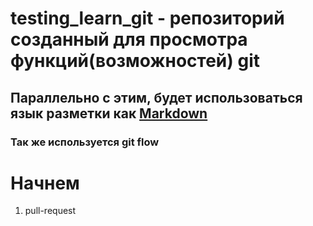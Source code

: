 # testing_learn_git - репозиторий созданный для просмотра функций(возможностей) git
  
## Параллельно с этим, будет использоваться язык разметки как [Markdown](https://gist.github.com/Jekins/2bf2d0638163f1294637#Links "Инструкция по использованию Markdown")

  

    

### Так же используется **git flow**

Начнем
=======

1. pull-request
